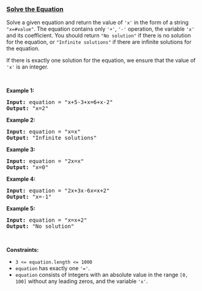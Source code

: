 ### [Solve the Equation](https://leetcode.com/problems/solve-the-equation)

<p>Solve a given equation and return the value of <code>&#39;x&#39;</code> in the form of a string <code>&quot;x=#value&quot;</code>. The equation contains only <code>&#39;+&#39;</code>, <code>&#39;-&#39;</code> operation, the variable <code>&#39;x&#39;</code> and its coefficient. You should return <code>&quot;No solution&quot;</code> if there is no solution for the equation, or <code>&quot;Infinite solutions&quot;</code> if there are infinite solutions for the equation.</p>

<p>If there is exactly one solution for the equation, we ensure that the value of <code>&#39;x&#39;</code> is an integer.</p>

<p>&nbsp;</p>
<p><strong>Example 1:</strong></p>
<pre><strong>Input:</strong> equation = "x+5-3+x=6+x-2"
<strong>Output:</strong> "x=2"
</pre><p><strong>Example 2:</strong></p>
<pre><strong>Input:</strong> equation = "x=x"
<strong>Output:</strong> "Infinite solutions"
</pre><p><strong>Example 3:</strong></p>
<pre><strong>Input:</strong> equation = "2x=x"
<strong>Output:</strong> "x=0"
</pre><p><strong>Example 4:</strong></p>
<pre><strong>Input:</strong> equation = "2x+3x-6x=x+2"
<strong>Output:</strong> "x=-1"
</pre><p><strong>Example 5:</strong></p>
<pre><strong>Input:</strong> equation = "x=x+2"
<strong>Output:</strong> "No solution"
</pre>
<p>&nbsp;</p>
<p><strong>Constraints:</strong></p>

<ul>
	<li><code>3 &lt;= equation.length &lt;= 1000</code></li>
	<li><code>equation</code> has exactly one <code>&#39;=&#39;</code>.</li>
	<li><code>equation</code> consists of integers with an absolute value in the range <code>[0, 100]</code> without any leading zeros, and the variable <code>&#39;x&#39;</code>.</li>
</ul>
